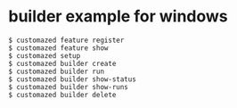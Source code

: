 # builder example for windows

```console
$ customazed feature register
$ customazed feature show
$ customazed setup
$ customazed builder create
$ customazed builder run
$ customazed builder show-status
$ customazed builder show-runs
$ customazed builder delete
```
